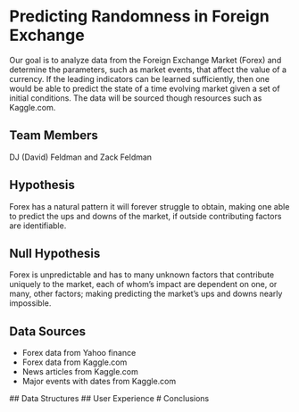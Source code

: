 # Predicting Randomness in Foreign Exchange
Our goal is to analyze data from the Foreign Exchange Market (Forex) and determine the parameters, such as market events,  that affect the value of a currency. If the leading indicators can be learned sufficiently, then one would be able to predict the state of a time evolving market given a set of initial conditions. The data will be sourced though resources such as Kaggle.com. 
## Team Members
DJ (David) Feldman and Zack Feldman
## Hypothesis
Forex has a natural pattern it will forever struggle to obtain, making one able to predict the ups and downs of the market, if outside contributing factors are identifiable.
## Null Hypothesis
Forex is unpredictable and has to many unknown factors that contribute uniquely to the market, each of whom’s impact are dependent on one, or many, other factors; making predicting the market’s ups and downs nearly impossible.
## Data Sources
<ul>
  <li>Forex data from Yahoo finance</li>
  <li>Forex data from Kaggle.com</li>
  <li>News articles from Kaggle.com</li>
  <li>Major events with dates from Kaggle.com</li>
 </ul>
## Data Structures
## User Experience
# Conclusions
